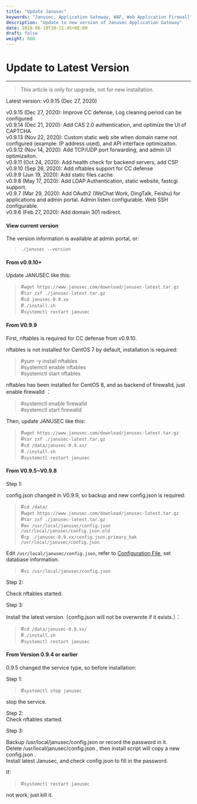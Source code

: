 ```yaml
---
title: "Update Janusec"
keywords: "Janusec, Application Gateway, WAF, Web Application Firewall"
description: "Update to new version of Janusec Application Gateway"
date: 2018-06-10T20:11:45+08:00
draft: false
weight: 660
---
```


# Update to Latest Version   
----

> This article is only for upgrade, not for new installation.  

Latest version: v0.9.15 (Dec 27, 2020)   

v0.9.15 (Dec 27, 2020): Improve CC defense, Log cleaning period can be configured  
v0.9.14 (Dec 21, 2020): Add CAS 2.0 authentication, and optimize the UI of CAPTCHA  
v0.9.13 (Nov 22, 2020): Custom static web site when domain name not configured  (example: IP address used), and API interface optimizaiton.    
v0.9.12 (Nov 14, 2020): Add TCP/UDP port forwarding, and admin UI optimizaiton.   
v0.9.11 (Oct 24, 2020): Add health check for backend servers, add CSP  
v0.9.10 (Sep 26, 2020): Add nftables support for CC defense   
v0.9.9 (Jun 19, 2020): Add static files cache   
v0.9.8 (May 17, 2020): Add LDAP Authentication, static website, fastcgi support.  
v0.9.7 (Mar 29, 2020): Add OAuth2 (WeChat Work, DingTalk, Feishu) for applications and admin portal. Admin listen configurable. Web SSH configurable.  
v0.9.6 (Feb 27, 2020): Add domain 301 redirect.  

#### View current version  

The version information is available at admin portal, or:  

> `./janusec --version`  

#### From v0.9.10+ 

Update JANUSEC like this:     

> #`wget https://www.janusec.com/download/janusec-latest.tar.gz`  
> #`tar zxf ./janusec-latest.tar.gz`  
> #`cd janusec-0.9.xx`  
> #`./install.sh`  
> #`systemctl restart janusec`  

#### From V0.9.9  

First, nftables is required for CC defense from v0.9.10.    

nftables is not installed for CentOS 7 by default, installation is required:    

> #yum -y install nftables  
> #systemctl enable nftables  
> #systemctl start nftables  

nftables has been installed for CentOS 8, and as backend of firewalld, just enable firewalld ：  

> #systemctl enable firewalld  
> #systemctl start firewalld  

Then, update JANUSEC like this:  

> #`wget https://www.janusec.com/download/janusec-latest.tar.gz`  
> #`tar zxf ./janusec-latest.tar.gz`  
> #`cd /data/janusec-0.9.xx/`  
> #`./install.sh`  
> #`systemctl restart janusec`  

#### From V0.9.5~V0.9.8  

Step 1:  

config.json changed in V0.9.9, so backup and new config.json is required:   

> #`cd /data/`  
> #`wget https://www.janusec.com/download/janusec-latest.tar.gz`  
> #`tar zxf ./janusec-latest.tar.gz`  
> #`mv /usr/local/janusec/config.json /usr/local/janusec/config.json.old`  
> #`cp ./janusec-0.9.xx/config.json.primary_bak /usr/local/janusec/config.json`  

Edit `/usr/local/janusec/config.json`, refer to [Configuration File](/documentation/configuration/), set database information.    

> #`vi /usr/local/janusec/config.json`  

Step 2:  

Check nftables started.  

Step 3:  

Install the latest version（config.json will not be overwrote if it exists.）：  

> #`cd /data/janusec-0.9.xx/`  
> #`./install.sh`  
> #`systemctl restart janusec`  

#### From Version 0.9.4 or earlier  

0.9.5 changed the service type, so before installation:  

Step 1:  

> #`systemctl stop janusec`  

stop the service.   

Step 2:  
Check nftables started.  

Step 3:  

Backup /usr/local/janusec/config.json or record the password in it.   
Delete /usr/local/janusec/config.json , then install script will copy a new config.json .  
Install latest Janusec, and check config.json to fill in the password.  

If:  

> #`systemctl restart janusec`  

not work, just kill it.  
